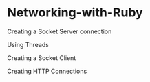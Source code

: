# Networking-with-Ruby
Creating a Socket Server connection

Using Threads

Creating a Socket Client

Creating HTTP Connections
